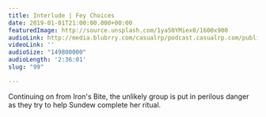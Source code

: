 ```yaml
---
title: Interlude | Fey Choices
date: 2019-01-01T21:00:00.000+00:00
featuredImage: http://source.unsplash.com/1ya50YMiex0/1600x900
audioLink: http://media.blubrry.com/casualrp/podcast.casualrp.com/public/Chapter%204%20Interlude%202%20_%20Fey%20choices.mp3
videoLink: ''
audioSize: "149800000"
audioLength: '2:36:01'
slug: "99"

---
```

Continuing on from Iron's Bite, the unlikely group is put in perilous danger as they try to help Sundew complete her ritual.